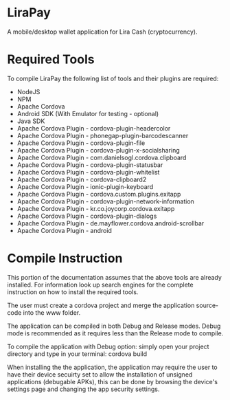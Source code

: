 # LiraPay
A mobile/desktop wallet application for Lira Cash (cryptocurrency).

# Required Tools
To compile LiraPay the following list of tools and their plugins are required:
- NodeJS
- NPM
- Apache Cordova 
- Android SDK (With Emulator for testing - optional)
- Java SDK 
- Apache Cordova Plugin - cordova-plugin-headercolor
- Apache Cordova Plugin - phonegap-plugin-barcodescanner
- Apache Cordova Plugin - cordova-plugin-file
- Apache Cordova Plugin - cordova-plugin-x-socialsharing
- Apache Cordova Plugin - com.danielsogl.cordova.clipboard
- Apache Cordova Plugin - cordova-plugin-statusbar
- Apache Cordova Plugin - cordova-plugin-whitelist
- Apache Cordova Plugin - cordova-clipboard2
- Apache Cordova Plugin - ionic-plugin-keyboard
- Apache Cordova Plugin - cordova.custom.plugins.exitapp
- Apache Cordova Plugin - cordova-plugin-network-information
- Apache Cordova Plugin - kr.co.joycorp.cordova.exitapp
- Apache Cordova Plugin - cordova-plugin-dialogs
- Apache Cordova Plugin - de.mayflower.cordova.android-scrollbar
- Apache Cordova Plugin - android

# Compile Instruction
This portion of the documentation assumes that the above tools are already installed. For information look up search engines for the complete instruction on how to install the required tools. 

The user must create a cordova project and merge the application source-code into the www folder.

The application can be compiled in both Debug and Release modes. Debug mode is recommended as it requires less than the Release mode to compile.

To compile the application with Debug option: simply open your project directory and type in your terminal: 
cordova build 

When installing the the application, the application may require the user to have their device secuirty set to allow the installation of unsigned applications (debugable APKs), this can be done by browsing the device's settings page and changing the app security settings.

